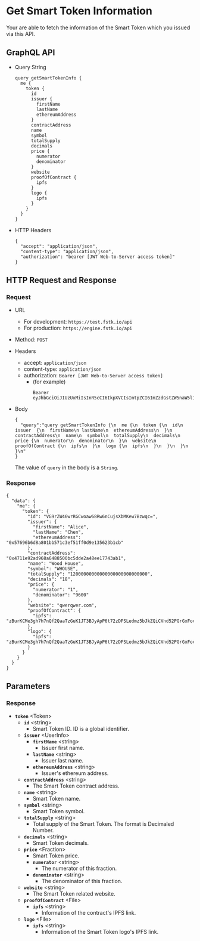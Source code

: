 
# Get Smart Token Information
Your are able to fetch the information of the Smart Token which you issued via this API.

## GraphQL API

- Query String
  ```
  query getSmartTokenInfo {
    me {
      token {
        id
        issuer {
          firstName
          lastName
          ethereumAddress
        }
        contractAddress 
        name
        symbol
        totalSupply
        decimals
        price {
          numerator
          denominator
        }
        website
        proofOfContract {
          ipfs
        }
        logo {
          ipfs
        }
      }
    }
  }
  ```

- HTTP Headers 
  ```
  {
    "accept": "application/json",
    "content-type": "application/json",
    "authorization": "bearer [JWT Web-to-Server access token]"
  }
  ```

## HTTP Request and Response
### Request

- URL
  - For development: `https://test.fstk.io/api`
  - For production: `https://engine.fstk.io/api`

- Method: `POST`

- Headers
  - accept: `application/json`
  - content-type: `application/json` 
  - authorization: `Bearer [JWT Web-to-Server access token]`
    - (for example)
      ```
      Bearer eyJhbGciOiJIUzUxMiIsInR5cCI6IkpXVCIsImtpZCI6ImZzdGstZW5naW5lIn0.eyJ1aWQiOiLDr1xiw73Ch8KDSFx1MDAxMcOowo5awrvCqsOAXHUwMDAywrwmIiwiaWF0IjoxNTM4NzA5MDM2LCJleHAiOjE1Mzg3OTU0MzYsImF1ZCI6InVybjpmc3RrOmVuZ2luZSIsImlzcyI6InVybjpmc3RrOmVuZ2luZSIsInN1YiI6InVybjpmc3RrOmVuZ2luZTphY2Nlc3NfdG9rZW4ifQ.msJZ61FHIkKtjUpDs4sx1Kk1rb9vdhus3ntUDj6rHNmsygiHTgOEMQFJMtVqtWqkNgrtRgGpngq8Rf47xTT53g
      ```

- Body
  ``` 
  {
    "query":"query getSmartTokenInfo {\n  me {\n  token {\n  id\n  issuer  {\n  firstName\n lastName\n  ethereumAddress\n  }\n  contractAddress\n  name\n  symbol\n  totalSupply\n  decimals\n  price {\n  numerator\n  denominator\n  }\n  website\n  proofOfContract {\n  ipfs\n  }\n  logo {\n  ipfs\n  }\n  }\n  }\n  }\n"
  }
  ```
  The value of `query` in the body is a `String`. 


### Response
```
{
  "data": {
    "me": {
      "token": {
        "id": "VG9rZW46wrRGCwoaw68Rw6nCujsXbMKew7Bzwqc=",
        "issuer": {
          "firstName": "Alice",
          "lastName": "Chen",
          "ethereumAddress": "0x57696b6d8a801bb571c3ef51ff0d9e135623b1cb"
        },
        "contractAddress": "0x4711e92ad968a6488500bc5dde2a48ee17743ab1",
        "name": "Wood House",
        "symbol": "WHOUSE",
        "totalSupply": "12000000000000000000000000000",
        "decimals": "18",
        "price": {
          "numerator": "1",
          "denominator": "9600"
        },
        "website": "qwerqwer.com",
        "proofOfContract": {
          "ipfs": "zBurKCMe3gh7h7nQf2QaaTzGuK1JT3BJyApP6t72zDFSLedmz5bJkZQiCVnd52PGrGxFoc2VNeYvqc25yxTYEFG87tRPT/proofOfContract/default"
        },
        "logo": {
          "ipfs": "zBurKCMe3gh7h7nQf2QaaTzGuK1JT3BJyApP6t72zDFSLedmz5bJkZQiCVnd52PGrGxFoc2VNeYvqc25yxTYEFG87tRPT/image/default"
        }
      }
    }
  }
}
```



## Parameters
### Response
- **`token`** \<Token>
  - **`id`** \<string>
    - Smart Token ID. ID is a global identifier.
  - **`issuer`** \<UserInfo>
    - **`firstName`** \<string>
      - Issuer first name.
    - **`lastName`** \<string>
      - Issuer last name.
    - **`ethereumAddress`** \<string>
      - Issuer's ethereum address.
  - **`contractAddress`** \<string>
    - The Smart Token contract address.
  - **`name`** \<string>
    - Smart Token name.
  - **`symbol`** \<string>
    - Smart Token symbol.
  - **`totalSupply`** \<string>
    - Total supply of the Smart Token. The format is Decimaled Number.
  - **`decimals`** \<string>
    - Smart Token decimals.
  - **`price`** \<Fraction>
    - Smart Token price.
    - **`numerator`** \<string>
      - The numerator of this fraction.
    - **`denominator`** \<string>
      - The denominator of this fraction.
  - **`website`** \<string>
    - The Smart Token related website.
  - **`proofOfContract`** \<File>
    - **`ipfs`** \<string>
      - Information of the contract's IPFS link.
  - **`logo`** \<File>
    - **`ipfs`** \<string>
      - Information of the Smart Token logo's IPFS link.

